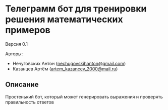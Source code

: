 # Телеграмм бот для тренировки решения математических примеров
Версия 0.1

Авторы: 
* Нечуговских Антон (nechugovskihanton@gmail.com)
* Казанцев Артём (artem_kazancev_2000@mail.ru)

## Описание
 Простенький бот, который может генерировать выражения и проверять правильность ответов